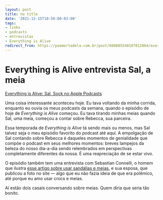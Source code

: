 ```yaml
---
layout: post
title: no title
date: '2021-12-15T10:50:00-03:00'
tags:
- links
- podcasts
- entrevistas
- Everything is Alive
redirect_from: https://paomortadela.com.br/post/680885540107812864/everything-is-alive-entrevista-sal-a-meia
---
```

# Everything is Alive entrevista Sal, a meia

[‎Everything is Alive: Sal, Sock no Apple&nbsp;Podcasts](https://href.li/?https://podcasts.apple.com/br/podcast/sal-sock/id1388419519?i=1000545009843)

Uma coisa interessante aconteceu hoje. Eu tava voltando da minha corrida, enquanto eu ouvia os meus podcasts da semana, quando o episódio de hoje de _Everything is Alive_ começou. Eu tava tirando minhas meias quando Sal, uma meia, começou a contar sobre Rebecca, sua parceira.

Essa temporada de _Everything is Alive_ tá sendo mais ou menos, mas Sal talvez seja o meu episódio favorito do podcast até aqui. A empolgação de Sal contando sobre Rebecca é daqueles momentos de genialidade que compõe o podcast em seus melhores momentos: breves lampejos da beleza do nosso dia-a-dia sendo relembrados em perspectivas completamente diferentes da nossa. É uma reapreciação de se estar vivo.

O episódio também tem uma entrevista com Sebastian Connelli, o homem que ilustra [esse artigo sobre usar sandálias e meias](https://en.wikipedia.org/wiki/Socks_and_sandals), e sua esposa, que publicou a foto no site — algo que eu não fazia ideia de que era polêmico, até porque eu amo usar crocs e meias.

Aí estão dois casais conversando sobre meias. Quem diria que seria tão bonito.

